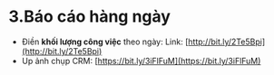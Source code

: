 # 3.Báo cáo hàng ngày

* Điền **khối lượng công việc** theo ngày: Link: [http://bit.ly/2Te5Bpi](http://bit.ly/2Te5Bpi)
* Up ảnh chụp CRM: [https://bit.ly/3iFlFuM](https://bit.ly/3iFlFuM)



